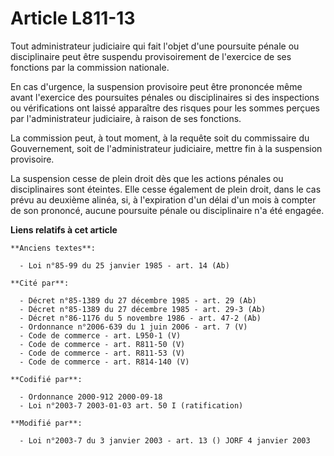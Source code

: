 # Article L811-13

Tout administrateur judiciaire qui fait l'objet d'une poursuite pénale ou disciplinaire peut être suspendu provisoirement de
l'exercice de ses fonctions par la commission nationale.

En cas d'urgence, la suspension provisoire peut être prononcée même avant l'exercice des poursuites pénales ou disciplinaires
si des inspections ou vérifications ont laissé apparaître des risques pour les sommes perçues par l'administrateur
judiciaire, à raison de ses fonctions.

La commission peut, à tout moment, à la requête soit du commissaire du Gouvernement, soit de l'administrateur judiciaire,
mettre fin à la suspension provisoire.

La suspension cesse de plein droit dès que les actions pénales ou disciplinaires sont éteintes. Elle cesse également de plein
droit, dans le cas prévu au deuxième alinéa, si, à l'expiration d'un délai d'un mois à compter de son prononcé, aucune
poursuite pénale ou disciplinaire n'a été engagée.

**Liens relatifs à cet article**

	**Anciens textes**:

	  - Loi n°85-99 du 25 janvier 1985 - art. 14 (Ab)

	**Cité par**:

	  - Décret n°85-1389 du 27 décembre 1985 - art. 29 (Ab)
	  - Décret n°85-1389 du 27 décembre 1985 - art. 29-3 (Ab)
	  - Décret n°86-1176 du 5 novembre 1986 - art. 47-2 (Ab)
	  - Ordonnance n°2006-639 du 1 juin 2006 - art. 7 (V)
	  - Code de commerce - art. L950-1 (V)
	  - Code de commerce - art. R811-50 (V)
	  - Code de commerce - art. R811-53 (V)
	  - Code de commerce - art. R814-140 (V)

	**Codifié par**:

	  - Ordonnance 2000-912 2000-09-18
	  - Loi n°2003-7 2003-01-03 art. 50 I (ratification)

	**Modifié par**:

	  - Loi n°2003-7 du 3 janvier 2003 - art. 13 () JORF 4 janvier 2003
